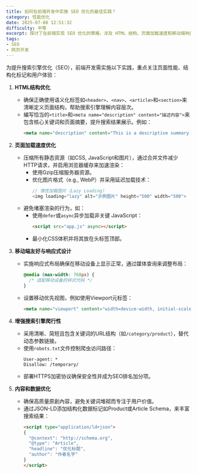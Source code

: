 ```yaml
---
title: 如何在前端开发中实施 SEO 优化的最佳实践？
category: 性能优化
date: 2025-07-08 12:51:32
difficulty: 中等
excerpt: 探讨了在前端实现 SEO 优化的策略，涉及 HTML 结构、页面加载速度和移动端响应式设计等关键方面。
tags:
- SEO
- 网页开发
---
```

为提升搜索引擎优化（SEO），前端开发需实施以下实践，重点关注页面性能、结构化标记和用户体验：

1. **HTML结构优化**  
   - 确保正确使用语义化标签如`<header>`、`<nav>`、`<article>`和`<section>`来清晰定义页面结构，帮助搜索引擎理解内容层次。  
   - 编写恰当的`<title>`和`<meta name="description" content="描述内容">`来包含核心关键词和页面摘要，提升搜索结果展示。例如：  
     ```html
     <meta name="description" content="This is a descriptive summary of the page for SEO.">
     ```

2. **页面加载速度优化**  
   - 压缩所有静态资源（如CSS, JavaScript和图片），通过合并文件减少HTTP请求，并启用浏览器缓存来加速渲染：  
     - 使用Gzip压缩服务器资源。  
     - 优化图片格式（e.g., WebP）并采用延迟加载技术：  
       ```javascript
       // 惰性加载图片（Lazy Loading）
       <img loading="lazy" alt="示例图片" height="500" width="500">
       ```  
   - 避免堵塞渲染的行为，如：
     - 使用`defer`或`async`异步加载非关键 JavaScript：
       ```html
       <script src="app.js" async></script>
       ```
     - 最小化CSS体积并将其放在头标签顶部。

3. **移动端友好与响应式设计**  
   - 实施响应式布局确保在移动设备上显示正常，通过媒体查询来调整布局：
     ```css
     @media (max-width: 768px) {
       /* 适配移动设备的样式代码 */
     }
     ```
   - 设置移动优先视图，例如使用Viewport元标签：
     ```html
     <meta name="viewport" content="width=device-width, initial-scale=1">
     ```

4. **增强搜索引擎爬行性**  
   - 采用清晰、简短且包含关键词的URL结构（如`/category/product`），替代动态参数链接。  
   - 使用`robots.txt`文件控制爬虫访问路径：
     ```robots
     User-agent: *
     Disallow: /temporary/
     ```
   - 部署HTTPS加密协议确保安全性并成为SEO排名加分项。

5. **内容和数据优化**  
   - 确保高质量原創內容，避免关键词堆砌而专注于用户价值。  
   - 通过JSON-LD添加结构化数据标记如Product或Article Schema，来丰富搜索结果：  
     ``` html
     <script type="application/ld+json">
     {
       "@context": "http://schema.org",
       "@type": "Article",
       "headline": "优化标题",
       "author": "作者名字"
     }
     </script>
     ```
